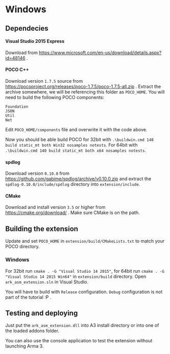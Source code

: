 # Windows

## Dependecies

#### Visual Studio 2015 Express
Download from https://www.microsoft.com/en-us/download/details.aspx?id=48146 .

#### POCO C++
Download version `1.7.5` source from https://pocoproject.org/releases/poco-1.7.5/poco-1.7.5-all.zip .
Extract the archive somewhere, we will be referencing this folder as `POCO_HOME`.
You will need to build the following POCO components:
```
Foundation
JSON
Util
Net
```
Edit `POCO_HOME/components` file and overwrite it with the code above.

Now you should be able build POCO for 32bit with `.\buildwin.cmd 140 build static_mt both Win32 nosamples notests`.
For 64bit with `.\buildwin.cmd 140 build static_mt both x64 nosamples notests`.

#### spdlog
Download version `0.10.0` from https://github.com/gabime/spdlog/archive/v0.10.0.zip and
extract the `spdlog-0.10.0/include/spdlog` directory into `extension/include`.


#### CMake
Download and install version `3.5` or higher from https://cmake.org/download/ . Make sure
CMake is on the path.



## Building the extension

Update and set `POCO_HOME` in `extension/build/CMakeLists.txt` to match your POCO directory.

### Windows

For 32bit run `cmake . -G "Visual Studio 14 2015"`, for 64bit run `cmake . -G "Visual Studio 14 2015 Win64"`
in `extension/build` directory. Open `ark_asm_extension.sln` in Visual Studio.

You will have to build with `Release` configuration. `Debug` configuration is not part of the tutorial :P .



## Testing and deploying
Just put the `ark_asm_extension.dll` into A3 install directory or into one of the loaded addons folder.

You can also use the console application to test the extension without launching Arma 3.